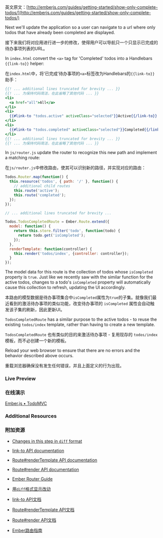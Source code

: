 英文原文：[http://emberjs.com/guides/getting-started/show-only-complete-todos/](http://emberjs.com/guides/getting-started/show-only-complete-todos/)

Next we'll update the application so a user can navigate to a url where only todos that have already been completed are displayed.

接下来我们将对应用进行进一步的修改，使得用户可以导航只一个只显示已完成的待办事项列表的URL。

In `index.html` convert the `<a>` tag for 'Completed' todos into a Handlebars `{{link-to}}` helper:

在`index.html`中，将‘已完成’待办事项的`<a>`标签改为Handlebars的`{{link-to}}`助手：

```handlebars
{{! ... additional lines truncated for brevity ... }}
{{! ... 为保持代码简洁，在此省略了其他代码 ... }}
<li>
  <a href="all">All</a>
</li>
<li>
  {{#link-to "todos.active" activeClass="selected"}}Active{{/link-to}}
</li>
<li>
  {{#link-to "todos.completed" activeClass="selected"}}Completed{{/link-to}}
</li>
{{! ... additional lines truncated for brevity ... }}
{{! ... 为保持代码简洁，在此省略了其他代码 ... }}
```

In `js/router.js` update the router to recognize this new path and implement a matching route:

在`js/router.js`中修改路由，使其可以识别新的路径，并实现对应的路由：

```javascript
Todos.Router.map(function() {
  this.resource('todos', { path: '/' }, function() {
    // additional child routes
    this.route('active');
    this.route('completed');
  });
});

// ... additional lines truncated for brevity ...

Todos.TodosCompletedRoute = Ember.Route.extend({
  model: function() {
    return this.store.filter('todo', function(todo) {
      return todo.get('isCompleted');
    });
  },
  renderTemplate: function(controller) {
    this.render('todos/index', {controller: controller});
  }
});
```

The model data for this route is the collection of todos whose `isCompleted` property is `true`. Just like we recently saw with the similar function for the active todos, changes to a todo's `isCompleted` property will automatically cause this collection to refresh, updating the UI accordingly.

本路由的模型数据是待办事项集合中`isCompleted`属性为`true`的子集。就像我们最近看到的激活待办事项的类似功能，改变待办事项的 `isCompleted` 属性会自动触发该子集的刷新，因此更新UI。

`TodosCompletedRoute` has a similar purpose to the active todos - to reuse the existing `todos/index` template, rather than having to create a new template.

`TodosCompletedRoute` 也有类似的目的来激活待办事项 - 复用现存的 `todos/index` 模板，而不必创建一个新的模板。

Reload your web browser to ensure that there are no errors and the behavior described above occurs.

重载浏览器确保没有发生任何错误，并且上面定义的行为出现。

### Live Preview

### 在线演示

<a class="jsbin-embed" href="http://jsbin.com/heviqo/1/embed?output">Ember.js • TodoMVC</a><script src="http://static.jsbin.com/js/embed.js"></script>

### Additional Resources

### 附加资源

  * [Changes in this step in `diff` format](https://github.com/emberjs/quickstart-code-sample/commit/bba939a11197552e3a927bcb3a3adb9430e4f331)
  * [link-to API documentation](/api/classes/Ember.Handlebars.helpers.html#method_link-to)
  * [Route#renderTemplate API documentation](/api/classes/Ember.Route.html#method_renderTemplate)
  * [Route#render API documentation](/api/classes/Ember.Route.html#method_render)
  * [Ember Router Guide](/guides/routing)

  * [用`diff`格式显示改动](https://github.com/emberjs/quickstart-code-sample/commit/bba939a11197552e3a927bcb3a3adb9430e4f331)
  * [link-to API文档](/api/classes/Ember.Handlebars.helpers.html#method_link-to)
  * [Route#renderTemplate API文档](/api/classes/Ember.Route.html#method_renderTemplate)
  * [Route#render API文档](/api/classes/Ember.Route.html#method_render)
  * [Ember路由指南](/guides/routing)
